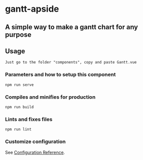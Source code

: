 # gantt-apside
## A simple way to make a gantt chart for any purpose
## Usage
```
Just go to the folder "components", copy and paste Gantt.vue
```

### Parameters and how to setup this component
```
npm run serve
```

### Compiles and minifies for production
```
npm run build
```

### Lints and fixes files
```
npm run lint
```

### Customize configuration
See [Configuration Reference](https://cli.vuejs.org/config/).
